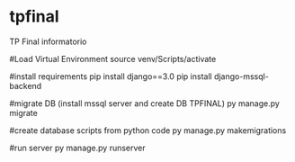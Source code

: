 # tpfinal
TP Final informatorio

#Load Virtual Environment
source venv/Scripts/activate

#install requirements
pip install django==3.0
pip install django-mssql-backend

#migrate DB (install mssql server and create DB TPFINAL)
py manage.py migrate

#create database scripts from python code
py manage.py makemigrations

#run server
py manage.py runserver
